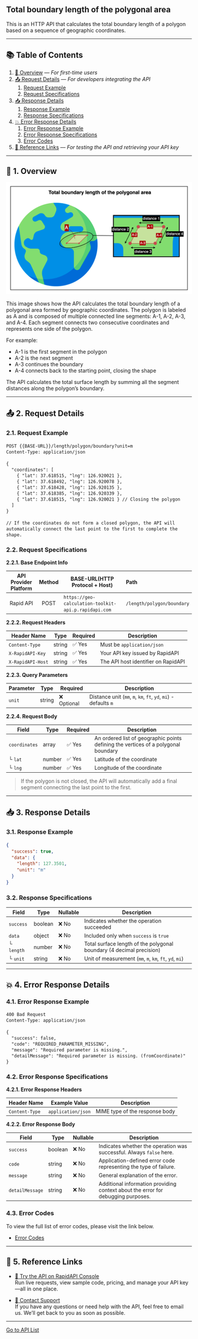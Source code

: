 ## Total boundary length of the polygonal area

This is an HTTP API that calculates the total boundary length of a polygon based on a sequence of geographic coordinates.

---

## 📚 Table of Contents

1. [🧭 Overview](#-1-overview) — *For first-time users*
2. [📤 Request Details](#-2-request-details) — *For developers integrating the API*
    1. [Request Example](#21-request-example)
    2. [Request Specifications](#22-request-specifications)
3. [📥 Response Details](#-3-response-details)
    1. [Response Example](#31-response-example)
    2. [Response Specifications](#32-response-specifications)
4. [💥 Error Response Details](#-4-error-response-details)
    1. [Error Response Example](#41-error-response-example)
    2. [Error Response Specifications](#42-error-response-specifications)
    3. [Error Codes](#43-error-codes)
5. [🔗 Reference Links](#-5-reference-links) — *For testing the API and retrieving your API key*

---

## 🧭 1. Overview

![total-boundary-length-of-the-polygonal-area](./img/total-boundary-length-of-the-polygonal-area.png)

This image shows how the API calculates the total boundary length of a polygonal area formed by geographic coordinates.
The polygon is labeled as A and is composed of multiple connected line segments: A-1, A-2, A-3, and A-4.
Each segment connects two consecutive coordinates and represents one side of the polygon.

For example:

- A-1 is the first segment in the polygon
- A-2 is the next segment
- A-3 continues the boundary
- A-4 connects back to the starting point, closing the shape

The API calculates the total surface length by summing all the segment distances along the polygon’s boundary.

---

## 📤 2. Request Details

### 2.1. Request Example

```http request
POST {{BASE-URL}}/length/polygon/boundary?unit=m
Content-Type: application/json

{
  "coordinates": [
    { "lat": 37.618515, "lng": 126.920021 },
    { "lat": 37.618492, "lng": 126.920078 },
    { "lat": 37.618428, "lng": 126.920135 },
    { "lat": 37.618385, "lng": 126.920339 },
    { "lat": 37.618515, "lng": 126.920021 } // Closing the polygon
  ]
}

// If the coordinates do not form a closed polygon, the API will automatically connect the last point to the first to complete the shape.
```

### 2.2. Request Specifications

**2.2.1. Base Endpoint Info**

| API Provider Platform | Method | BASE-URL(HTTP Protocol + Host)                       | Path                       |
|:---------------------:|:------:|------------------------------------------------------|:---------------------------|
|       Rapid API       |  POST  | `https://geo-calculation-toolkit-api.p.rapidapi.com` | `/length/polygon/boundary` |

**2.2.2. Request Headers**

| Header Name       | Type   | Required | Description                         |
|-------------------|--------|----------|-------------------------------------|
| `Content-Type`    | string | ✅ Yes    | Must be `application/json`          |
| `X-RapidAPI-Key`  | string | ✅ Yes    | Your API key issued by RapidAPI     |
| `X-RapidAPI-Host` | string | ✅ Yes    | The API host identifier on RapidAPI |

**2.2.3. Query Parameters**

| Parameter | Type   | Required   | Description                                                      |
|-----------|--------|------------|------------------------------------------------------------------|
| `unit`    | string | ❌ Optional | Distance unit (`mm`, `m`, `km`, `ft`, `yd`, `mi`) - defaults `m` |

**2.2.4. Request Body**

| Field         | Type   | Required | Description                                                                        |
|---------------|--------|----------|------------------------------------------------------------------------------------|
| `coordinates` | array  | ✅ Yes    | An ordered list of geographic points defining the vertices of a polygonal boundary |
| └ `lat`       | number | ✅ Yes    | Latitude of the coordinate                                                         |
| └ `lng`       | number | ✅ Yes    | Longitude of the coordinate                                                        |

> If the polygon is not closed, the API will automatically add a final segment connecting the last point to the first.

---

## 📥 3. Response Details

### 3.1. Response Example

```json
{
  "success": true,
  "data": {
    "length": 127.3501,
    "unit": "m"
  }
}
```

### 3.2. Response Specifications

| Field      | Type    | Nullable | Description                                                          |
|------------|---------|----------|----------------------------------------------------------------------|
| `success`  | boolean | ❌ No     | Indicates whether the operation succeeded                            |
| `data`     | object  | ❌ No     | Included only when `success` is `true`                               |
| └ `length` | number  | ❌ No     | Total surface length of the polygonal boundary (4 decimal precision) |
| └ `unit`   | string  | ❌ No     | Unit of measurement (`mm`, `m`, `km`, `ft`, `yd`, `mi`)              |

---

## 💥 4. Error Response Details

### 4.1. Error Response Example

```http request
400 Bad Request
Content-Type: application/json

{
  "success": false,
  "code": "REQUIRED_PARAMETER_MISSING",
  "message": "Required parameter is missing.",
  "detailMessage": "Required parameter is missing. (fromCoordinate)"
}
```

### 4.2. Error Response Specifications

**4.2.1. Error Response Headers**

| Header Name    | Example Value      | Description                    |
|----------------|--------------------|--------------------------------|
| `Content-Type` | `application/json` | MIME type of the response body |

**4.2.2. Error Response Body**

| Field           | Type    | Nullable | Description                                                                      |
|-----------------|---------|----------|----------------------------------------------------------------------------------|
| `success`       | boolean | ❌ No     | Indicates whether the operation was successful. Always `false` here.             |
| `code`          | string  | ❌ No     | Application-defined error code representing the type of failure.                 |
| `message`       | string  | ❌ No     | General explanation of the error.                                                |
| `detailMessage` | string  | ❌ No     | Additional information providing context about the error for debugging purposes. |

### 4.3. Error Codes

To view the full list of error codes, please visit the link below.

- [Error Codes](./common/error-codes.md)

---

## 🔗 5. Reference Links

- [🚀 Try the API on RapidAPI Console](https://rapidapi.com/your-api/test)  
  Run live requests, view sample code, pricing, and manage your API key—all in one place.


- [💬 Contact Support](mailto:support@yourapi.com)  
  If you have any questions or need help with the API, feel free to email us. We’ll get back to you as soon as possible.

---

[Go to API List](../index.md)